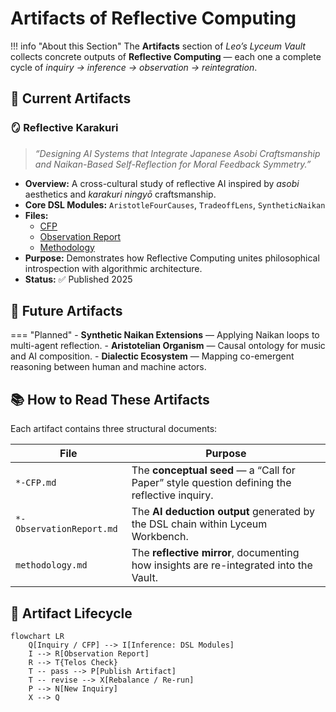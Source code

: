 # Artifacts of Reflective Computing

!!! info "About this Section"
    The **Artifacts** section of *Leo’s Lyceum Vault* collects concrete outputs of **Reflective Computing** — each one a complete cycle of *inquiry → inference → observation → reintegration*.

## 📜 Current Artifacts

### 🪞 Reflective Karakuri
> *“Designing AI Systems that Integrate Japanese Asobi Craftsmanship and Naikan-Based Self-Reflection for Moral Feedback Symmetry.”*

- **Overview:** A cross-cultural study of reflective AI inspired by *asobi* aesthetics and *karakuri ningyō* craftsmanship.
- **Core DSL Modules:** `AristotleFourCauses`, `TradeoffLens`, `SyntheticNaikan`
- **Files:**
  - [CFP](../reflective-karakuri/2025-Reflective-Karakuri-CFP.md)
  - [Observation Report](../reflective-karakuri/2025-Reflective-Karakuri-ObservationReport.md)
  - [Methodology](../reflective-karakuri/methodology.md)
- **Purpose:** Demonstrates how Reflective Computing unites philosophical introspection with algorithmic architecture.
- **Status:** ✅ Published 2025

## 🧩 Future Artifacts

=== "Planned"
    - **Synthetic Naikan Extensions** — Applying Naikan loops to multi-agent reflection.
    - **Aristotelian Organism** — Causal ontology for music and AI composition.
    - **Dialectic Ecosystem** — Mapping co-emergent reasoning between human and machine actors.

## 📚 How to Read These Artifacts

Each artifact contains three structural documents:

| File | Purpose |
|------|----------|
| `*-CFP.md` | The **conceptual seed** — a “Call for Paper” style question defining the reflective inquiry. |
| `*-ObservationReport.md` | The **AI deduction output** generated by the DSL chain within Lyceum Workbench. |
| `methodology.md` | The **reflective mirror**, documenting how insights are re-integrated into the Vault. |

## 🔄 Artifact Lifecycle

```mermaid
flowchart LR
    Q[Inquiry / CFP] --> I[Inference: DSL Modules]
    I --> R[Observation Report]
    R --> T{Telos Check}
    T -- pass --> P[Publish Artifact]
    T -- revise --> X[Rebalance / Re-run]
    P --> N[New Inquiry]
    X --> Q
```
